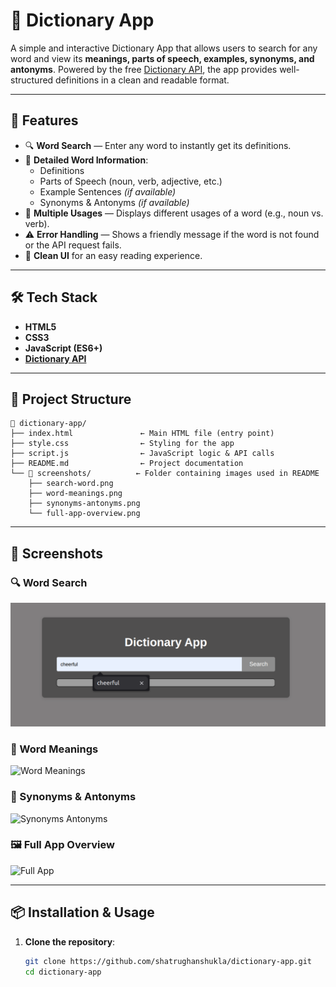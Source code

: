 # 📖 Dictionary App

A simple and interactive Dictionary App that allows users to search for any word and view its **meanings, parts of speech, examples, synonyms, and antonyms**. Powered by the free [Dictionary API](https://dictionaryapi.dev/), the app provides well-structured definitions in a clean and readable format.

---

## 🚀 Features

- 🔍 **Word Search** — Enter any word to instantly get its definitions.
- 📝 **Detailed Word Information**:
  - Definitions
  - Parts of Speech (noun, verb, adjective, etc.)
  - Example Sentences *(if available)*
  - Synonyms & Antonyms *(if available)*
- 🧾 **Multiple Usages** — Displays different usages of a word (e.g., noun vs. verb).
- ⚠️ **Error Handling** — Shows a friendly message if the word is not found or the API request fails.
- 🎨 **Clean UI** for an easy reading experience.

---

## 🛠️ Tech Stack

- **HTML5**
- **CSS3**
- **JavaScript (ES6+)**
- **[Dictionary API](https://dictionaryapi.dev/)**

---

## 📂 Project Structure

```
📁 dictionary-app/
├── index.html               ← Main HTML file (entry point)
├── style.css                ← Styling for the app
├── script.js                ← JavaScript logic & API calls
├── README.md                ← Project documentation
└── 📁 screenshots/          ← Folder containing images used in README
    ├── search-word.png
    ├── word-meanings.png
    ├── synonyms-antonyms.png
    └── full-app-overview.png
```
---

## 📸 Screenshots

### 🔍 Word Search
![Search Word](./screenshots/search-word.png)

### 📝 Word Meanings
![Word Meanings](./screenshots/word-meanings.png)

### 🔄 Synonyms & Antonyms
![Synonyms Antonyms](./screenshots/synonyms-antonyms.png)

### 🖼 Full App Overview
![Full App](./screenshots/full-app-overview.png)

---

## 📦 Installation & Usage

1. **Clone the repository**:
   ```bash
   git clone https://github.com/shatrughanshukla/dictionary-app.git
   cd dictionary-app



